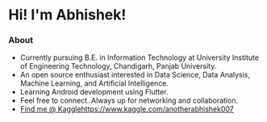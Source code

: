 # Hi! I'm Abhishek!
### About
- Currently pursuing B.E. in Information Technology at University Institute of Engineering Technology, Chandigarh, Panjab University.
- An open source enthusiast interested in Data Science, Data Analysis, Machine Learning, and Artificial Intelligence.
- Learning Android development using Flutter.
- Feel free to connect. Always up for networking and collaboration.
- [Find me @ Kaggle](https://www.kaggle.com/anotherabhishek007)https://www.kaggle.com/anotherabhishek007
